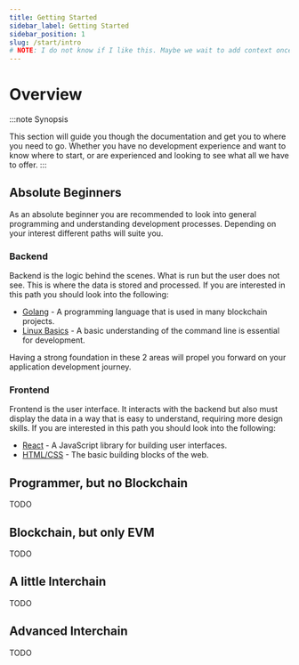 ```yaml
---
title: Getting Started
sidebar_label: Getting Started
sidebar_position: 1
slug: /start/intro
# NOTE: I do not know if I like this. Maybe we wait to add context once we are actually in the page? unsure. Maybe this is more of a guide than a getting started.
---
```


# Overview

:::note Synopsis

This section will guide you though the documentation and get you to where you need to go. Whether you have no development experience and want to know where to start, or are experienced and looking to see what all we have to offer.
:::

## Absolute Beginners

As an absolute beginner you are recommended to look into general programming and understanding development processes. Depending on your interest different paths will suite you.

### Backend

Backend is the logic behind the scenes. What is run but the user does not see. This is where the data is stored and processed. If you are interested in this path you should look into the following:

- [Golang](https://golang.org/) - A programming language that is used in many blockchain projects.
- [Linux Basics](https://ubuntu.com/tutorials/command-line-for-beginners) - A basic understanding of the command line is essential for development.

Having a strong foundation in these 2 areas will propel you forward on your application development journey.

### Frontend

Frontend is the user interface. It interacts with the backend but also must display the data in a way that is easy to understand, requiring more design skills. If you are interested in this path you should look into the following:

- [React](https://reactjs.org/) - A JavaScript library for building user interfaces.
- [HTML/CSS](https://www.w3schools.com/html/) - The basic building blocks of the web.

## Programmer, but no Blockchain

TODO

## Blockchain, but only EVM

TODO

## A little Interchain

TODO

## Advanced Interchain

TODO
